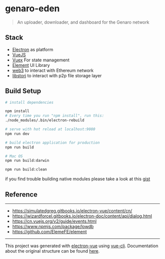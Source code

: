 
# genaro-eden

> An uploader, downloader, and dashboard for the Genaro network

## Stack
- [Electron](https://electronjs.org/) as platform
- [VueJS](https://vuejs.org/) 
- [Vuex](https://vuex.vuejs.org/) For state management
- [Element](http://element.eleme.io/) UI Library
- [web3](https://github.com/ethereum/web3.js/) to interact with Ethereum network
- [libstorj](https://github.com/Storj/libstorj) to interact with p2p file storage layer

## Build Setup

``` bash
# install dependencies

npm install
# Every time you run "npm install", run this:
./node_modules/.bin/electron-rebuild

# serve with hot reload at localhost:9080
npm run dev

# build electron application for production
npm run build

# Mac OS
npm run build:darwin

npm run build:clean

```
if you find trouble building native modules please take a look at this [gist](https://gist.github.com/seekerlee/a7be57c96c01cc7822914b22fe4ba5d8)

## Reference
---

*   https://simulatedgreg.gitbooks.io/electron-vue/content/cn/
*   https://wizardforcel.gitbooks.io/electron-doc/content/api/dialog.html
*   https://cn.vuejs.org/v2/guide/events.html
*   https://www.npmjs.com/package/lowdb
*   https://github.com/ElemeFE/element

---

This project was generated with [electron-vue](https://github.com/SimulatedGREG/electron-vue) using [vue-cli](https://github.com/vuejs/vue-cli). Documentation about the original structure can be found [here](https://simulatedgreg.gitbooks.io/electron-vue/content/index.html).
